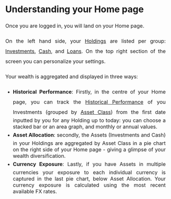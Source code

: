 # Understanding your Home page

<p style="margin-left: 0in; font-size: 16px; font-family: margin-bottom: 8pt; line-height: 200%; text-align: justify;"><span dir="ltr" style="font-size:16px;line-height:200%;font-family:color:#131C3C;">Once you are logged in, you will land on your Home page.&nbsp;</span></p>

<p style="margin-left: 0in; font-size: 16px; font-family: margin-bottom: 8pt; line-height: 200%; text-align: justify;"><span dir="ltr" style="font-size:16px;line-height:200%;font-family:color:#131C3C;">On the left hand side, your <a href="http://support.exirio.com/en/support/solutions/articles/80000388166">Holdings</a> are listed per group: <a dir="ltr" href="http://support.exirio.com/en/support/solutions/articles/80000253643">Investments</a>, <a dir="ltr" href="http://support.exirio.com/en/support/solutions/articles/80000369010">Cash</a><a dir="ltr" href="http://support.exirio.com/en/support/solutions/articles/80000369010" style="box-sizing: border-box; color: rgb(44, 92, 197); user-select: auto; font-family: font-size: 16px; font-weight: 400; text-align: justify; text-indent: 0px;"></a>, and <a dir="ltr" href="http://support.exirio.com/en/support/solutions/articles/80000369029">Loans</a>. On the top right section of the screen you can personalize your settings.</span></p>

<p style="margin-left: 0in; font-size: 16px; font-family:margin-bottom: 8pt; line-height: 200%; text-align: justify;"><span dir="ltr" style="font-size:16px;line-height:200%;font-family:color:#131C3C;">Your wealth is aggregated and displayed in three ways:</span></p>

<ul style="text-align: justify;"><li><span dir="ltr" style="font-size:16px;line-height:200%;font-family:color:#131C3C;"><strong>Historical Performance</strong>: Firstly, in the centre of your Home page, you can track the <a href="http://support.exirio.com/en/support/solutions/articles/80000389120">Historical Performance</a> of you Investments (grouped by <a dir="ltr" href="https://support.exirio.com/en/support/solutions/articles/80000405882">Asset Class</a>) from the first date inputted by you for any Holding up to today: you can choose a stacked bar or an area graph, and monthly or annual values.</span></li><li><span dir="ltr" style="font-size:16px;line-height:200%;font-family:color:#131C3C;"><strong>Asset Allocation</strong>: secondly, the Assets (Investments and Cash) in your Holdings are aggregated by Asset Class in a pie chart on the right side of your Home page - giving a glimpse of your wealth diversification.</span></li><li><span dir="ltr" style="font-size:16px;line-height:200%;font-family:color:#131C3C;"><strong>Currency Exposure</strong>: Lastly, if you have Assets in multiple currencies your exposure to each individual currency is captured in the last pie chart, below Asset Allocation. Your currency exposure is calculated using the most recent available FX rates.</span></li></ul>

<p style="margin-left: 0in; font-size: 16px; font-family: margin-bottom: 8pt; line-height: 200%; text-align: justify;"><br/></p>